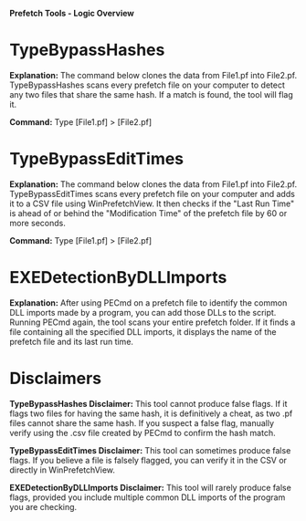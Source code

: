 **Prefetch Tools - Logic Overview**

# TypeBypassHashes

**Explanation:**
The command below clones the data from File1.pf into File2.pf. TypeBypassHashes scans every prefetch file on your computer to detect any two files that share the same hash. If a match is found, the tool will flag it.

**Command:**
Type [File1.pf] > [File2.pf]

# TypeBypassEditTimes
**Explanation:**
The command below clones the data from File1.pf into File2.pf. TypeBypassEditTimes scans every prefetch file on your computer and adds it to a CSV file using WinPrefetchView. It then checks if the "Last Run Time" is ahead of or behind the "Modification Time" of the prefetch file by 60 or more seconds.

**Command:**
Type [File1.pf] > [File2.pf]

# EXEDetectionByDLLImports
**Explanation:**
After using PECmd on a prefetch file to identify the common DLL imports made by a program, you can add those DLLs to the script. Running PECmd again, the tool scans your entire prefetch folder. If it finds a file containing all the specified DLL imports, it displays the name of the prefetch file and its last run time.

# Disclaimers
**TypeBypassHashes Disclaimer:**
This tool cannot produce false flags. If it flags two files for having the same hash, it is definitively a cheat, as two .pf files cannot share the same hash. If you suspect a false flag, manually verify using the .csv file created by PECmd to confirm the hash match.

**TypeBypassEditTimes Disclaimer:**
This tool can sometimes produce false flags. If you believe a file is falsely flagged, you can verify it in the CSV or directly in WinPrefetchView.

**EXEDetectionByDLLImports Disclaimer:**
This tool will rarely produce false flags, provided you include multiple common DLL imports of the program you are checking.
